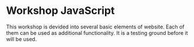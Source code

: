 # Workshop JavaScript
This workshop is devided into several basic elements of website. Each of them can be used as additional functionality. It is a testing ground before it will be used.

